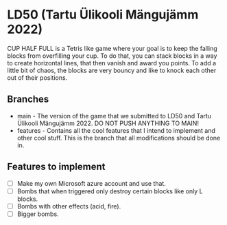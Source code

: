 # LD50 (Tartu Ülikooli Mängujämm 2022)

CUP HALF FULL is a Tetris like game where your goal is to keep the falling blocks from overfilling your cup. To do that, you can stack blocks in a way to create horizontal lines, that then vanish and award you points. To add a little bit of chaos, the blocks are very bouncy and like to knock each other out of their positions.

## Branches
* main - The version of the game that we submitted to LD50 and Tartu Ülikooli Mängujämm 2022. DO NOT PUSH ANYTHING TO MAIN!
* features - Contains all the cool features that I intend to implement and other cool stuff. This is the branch that all modifications should be done in.

## Features to implement

- [ ] Make my own Microsoft azure account and use that.
- [ ] Bombs that when triggered only destroy certain blocks like only L blocks.
- [ ] Bombs with other effects (acid, fire).
- [ ] Bigger bombs.

